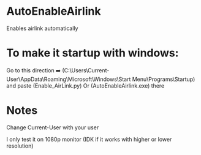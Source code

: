# AutoEnableAirlink
Enables airlink automatically

# To make it startup with windows:
Go to this direction ➡️ (C:\Users\Current-User\AppData\Roaming\Microsoft\Windows\Start Menu\Programs\Startup)
and paste (Enable_AirLink.py) Or (AutoEnableAirlink.exe) there

# Notes
Change Current-User with your user

I only test it on 1080p monitor (IDK if it works with higher or lower resolution)
